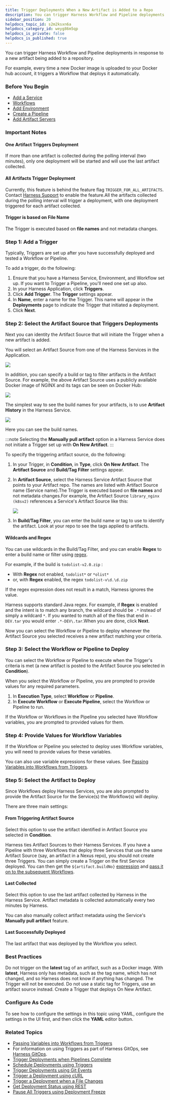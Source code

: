 ```yaml
---
title: Trigger Deployments When a New Artifact is Added to a Repo
description: You can trigger Harness Workflow and Pipeline deployments in response to a new artifact being added to a repository. For example, every time a new Docker image is uploaded to your Docker hub account,…
sidebar_position: 20
helpdocs_topic_id: s2m2ksxn6a
helpdocs_category_id: weyg86m5qp
helpdocs_is_private: false
helpdocs_is_published: true
---
```


You can trigger Harness Workflow and Pipeline deployments in response to a new artifact being added to a repository.

For example, every time a new Docker image is uploaded to your Docker hub account, it triggers a Workflow that deploys it automatically.

### Before You Begin

* [Add a Service](../setup-services/service-configuration.md)
* [Workflows](../workflows/workflow-configuration.md)
* [Add Environment](../environments/environment-configuration.md)
* [Create a Pipeline](../pipelines/pipeline-configuration.md)
* [Add Artifact Servers](../../../firstgen-platform/account/manage-connectors/configuring-artifact-server.md)

### Important Notes

#### One Artifact Triggers Deployment

If more than one artifact is collected during the polling interval (two minutes), only one deployment will be started and will use the last artifact collected.

#### All Artifacts Trigger Deployment

Currently, this feature is behind the feature flag `TRIGGER_FOR_ALL_ARTIFACTS`. Contact [Harness Support](mailto:support@harness.io) to enable the feature.All the artifacts collected during the polling interval will trigger a deployment, with one deployment triggered for each artifact collected.

#### Trigger is based on File Name

The Trigger is executed based on **file names** and not metadata changes.

### Step 1: Add a Trigger

Typically, Triggers are set up after you have successfully deployed and tested a Workflow or Pipeline.

To add a trigger, do the following:

1. Ensure that you have a Harness Service, Environment, and Workflow set up. If you want to Trigger a Pipeline, you'll need one set up also.
2. In your Harness Application, click **Triggers**.
3. Click **Add Trigger**. The **Trigger** settings appear.
4. In **Name**, enter a name for the Trigger. This name will appear in the **Deployments** page to indicate the Trigger that initiated a deployment.
5. Click **Next**.

### Step 2: Select the Artifact Source that Triggers Deployments

Next you can identity the Artifact Source that will initiate the Trigger when a new artifact is added.

You will select an Artifact Source from one of the Harness Services in the Application.

![](./static/trigger-a-deployment-on-new-artifact-06.png)

In addition, you can specify a build or tag to filter artifacts in the Artifact Source. For example, the above Artifact Source uses a publicly available Docker image of NGINX and its tags can be seen on Docker Hub:

![](./static/trigger-a-deployment-on-new-artifact-07.png)

The simplest way to see the build names for your artifacts, is to use **Artifact History** in the Harness Service.

![](./static/trigger-a-deployment-on-new-artifact-08.png)

Here you can see the build names.

:::note
Selecting the **Manually pull artifact** option in a Harness Service does not initiate a Trigger set up with **On New Artifact**.
:::

To specify the triggering artifact source, do the following:

1. In your Trigger, in **Condition**, in **Type**, click **On New Artifact**. The **Artifact Source** and **Build/Tag Filter** settings appear.
2. In **Artifact Source**, select the Harness Service Artifact Source that points to your Artifact repo. The names are listed with Artifact Source name (Service name).The Trigger is executed based on **file names** and not metadata changes.For example, the Artifact Source `library_nginx (k8sv2)` references a Service's Artifact Source like this:

   ![](./static/trigger-a-deployment-on-new-artifact-09.png)
   
3. In **Build/Tag Filter**, you can enter the build name or tag to use to identify the artifact. Look at your repo to see the tags applied to artifacts.

#### Wildcards and Regex

You can use wildcards in the Build/Tag Filter, and you can enable **Regex** to enter a build name or filter using [regex](https://regexr.com/).

For example, if the build is `todolist-v2.0.zip` :

* With **Regex** not enabled, `todolist*` or `*olist*`
* or, with **Regex** enabled, the regex `todolist-v\d.\d.zip`

If the regex expression does not result in a match, Harness ignores the value.

Harness supports standard Java regex. For example, if **Regex** is enabled and the intent is to match any branch, the wildcard should be `.*` instead of simply a wildcard `*`. If you wanted to match all of the files that end in `-DEV.tar` you would enter `.*-DEV\.tar`.When you are done, click **Next**.

Now you can select the Workflow or Pipeline to deploy whenever the Artifact Source you selected receives a new artifact matching your criteria.

### Step 3: Select the Workflow or Pipeline to Deploy

You can select the Workflow or Pipeline to execute when the Trigger's criteria is met (a new artifact is posted to the Artifact Source you selected in **Condition**).

When you select the Workflow or Pipeline, you are prompted to provide values for any required parameters.

1. In **Execution Type**, select **Workflow** or **Pipeline**.
2. In **Execute Workflow** or **Execute Pipeline**, select the Workflow or Pipeline to run.

If the Workflow or Workflows in the Pipeline you selected have Workflow variables, you are prompted to provided values for them.

### Step 4: Provide Values for Workflow Variables

If the Workflow or Pipeline you selected to deploy uses Workflow variables, you will need to provide values for these variables.

You can also use variable expressions for these values. See [Passing Variables into Workflows from Triggers](../expressions/passing-variable-into-workflows.md).

### Step 5: Select the Artifact to Deploy

Since Workflows deploy Harness Services, you are also prompted to provide the Artifact Source for the Service(s) the Workflow(s) will deploy.

There are three main settings:

#### From Triggering Artifact Source

Select this option to use the artifact identified in Artifact Source you selected in **Condition**.

Harness ties Artifact Sources to their Harness Services. If you have a Pipeline with three Workflows that deploy three Services that use the same Artifact Source (say, an artifact in a Nexus repo), you should not create three Triggers. You can simply create a Trigger on the first Service deployed. You can then get the `${artifact.buildNo}` [expression](../../../firstgen-platform/techref-category/variables/built-in-variables-list.md#artifact) and [pass it on to the subsequent Workflows](../expressions/how-to-pass-variables-between-workflows.md).

#### Last Collected

Select this option to use the last artifact collected by Harness in the Harness Service. Artifact metadata is collected automatically every two minutes by Harness.

You can also manually collect artifact metadata using the Service's **Manually pull artifact** feature.

#### Last Successfully Deployed

The last artifact that was deployed by the Workflow you select.

### Best Practices

Do not trigger on the **latest** tag of an artifact, such as a Docker image. With **latest**, Harness only has metadata, such as the tag name, which has not changed, and so Harness does not know if anything has changed. The Trigger will not be executed. Do not use a static tag for Triggers, use an artifact source instead. Create a Trigger that deploys On New Artifact.

### Configure As Code

To see how to configure the settings in this topic using YAML, configure the settings in the UI first, and then click the **YAML** editor button.

### Related Topics

* [Passing Variables into Workflows from Triggers](../expressions/passing-variable-into-workflows.md)
* For information on using Triggers as part of Harness GitOps, see [Harness GitOps](../../harness-git-based/harness-git-ops.md).
* [Trigger Deployments when Pipelines Complete](trigger-a-deployment-on-pipeline-completion.md)
* [Schedule Deployments using Triggers](trigger-a-deployment-on-a-time-schedule.md)
* [Trigger Deployments using Git Events](trigger-a-deployment-on-git-event.md)
* [Trigger a Deployment using cURL](trigger-a-deployment-using-c-url.md)
* [Trigger a Deployment when a File Changes](trigger-a-deployment-when-a-file-changes.md)
* [Get Deployment Status using REST](get-deployment-status-using-rest.md)
* [Pause All Triggers using Deployment Freeze](freeze-triggers.md)


